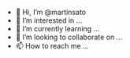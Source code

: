- 👋 Hi, I’m @martinsato
- 👀 I’m interested in ...
- 🌱 I’m currently learning ...
- 💞️ I’m looking to collaborate on ...
- 📫 How to reach me ...

<!---
martinsato/martinsato is a ✨ special ✨ repository because its `README.md` (this file) appears on your GitHub profile.
You can click the Preview link to take a look at your changes.
--->

